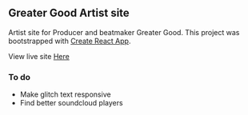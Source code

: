 ## Greater Good Artist site

Artist site for Producer and beatmaker Greater Good.
This project was bootstrapped with [Create React App](https://github.com/facebookincubator/create-react-app).

View live site [Here](https://greatergood.samwightwick.co.uk)

### To do
- Make glitch text responsive
- Find better soundcloud players
